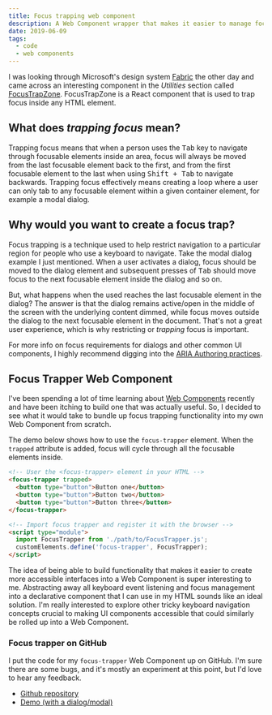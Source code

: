 ```yaml
---
title: Focus trapping web component
description: A Web Component wrapper that makes it easier to manage focus trapping
date: 2019-06-09
tags:
  - code
  - web components
---
```

I was looking through Microsoft's design system [Fabric](https://developer.microsoft.com/en-us/fabric#/) the other day and came across an interesting component in the _Utilities_ section called [FocusTrapZone](https://developer.microsoft.com/en-us/fabric#/controls/web/focustrapzone). FocusTrapZone is a React component that is used to trap focus inside any HTML element. 

## What does _trapping focus_ mean?
Trapping focus means that when a person uses the <kbd>Tab</kbd> key to navigate through focusable elements inside an area, focus will always be moved from the last focusable element back to the first, and from the first focusable element to the last when using <kbd>Shift + Tab</kbd> to navigate backwards. Trapping focus effectively means creating a loop where a user can only tab to any focusable element within a given container element, for example a modal dialog.

## Why would you want to create a focus trap?
Focus trapping is a technique used to help restrict navigation to a particular region for people who use a keyboard to navigate. Take the modal dialog example I just mentioned. When a user activates a dialog, focus should be moved to the dialog element and subsequent presses of <kbd>Tab</kbd> should move focus to the next focusable element inside the dialog and so on. 

But, what happens when the used reaches the last focusable element in the dialog? The answer is that the dialog remains active/open in the middle of the screen with the underlying content dimmed, while focus moves outside the dialog to the next focusable element in the document. That's not a great user experience, which is why restricting or _trapping_ focus is important.

For more info on focus requirements for dialogs and other common UI components, I highly recommend digging into the [ARIA Authoring practices](https://www.w3.org/TR/wai-aria-practices-1.1/).

## Focus Trapper Web Component
I've been spending a lot of time learning about [Web Components](https://developer.mozilla.org/en-US/docs/Web/Web_Components) recently and have been itching to build one that was actually useful. So, I decided to see what it would take to bundle up focus trapping functionality into my own Web Component from scratch.

The demo below shows how to use the `focus-trapper` element. When the `trapped` attribute is added, focus will cycle through all the focusable elements inside.

```html
<!-- User the <focus-trapper> element in your HTML -->
<focus-trapper trapped>
  <button type="button">Button one</button>
  <button type="button">Button two</button>
  <button type="button">Button three</button>
</focus-trapper>

<!-- Import focus trapper and register it with the browser -->
<script type="module">
  import FocusTrapper from './path/to/FocusTrapper.js';
  customElements.define('focus-trapper', FocusTrapper);
</script>
```

The idea of being able to build functionality that makes it easier to create more accessible interfaces into a Web Component is super interesting to me. Abstracting away all keyboard event listening and focus management into a declarative component that I can use in my HTML sounds like an ideal solution. I'm really interested to explore other tricky keyboard navigation concepts crucial to making UI components accessible that could similarly be rolled up into a Web Component.

### Focus trapper on GitHub
I put the code for my `focus-trapper` Web Component up on GitHub. I'm sure there are some bugs, and it's mostly an experiment at this point, but I'd love to hear any feedback.

- [Github repository](https://github.com/levimcg/focus-trapper)
- [Demo (with a dialog/modal)](https://levimcg.github.io/focus-trapper/)






